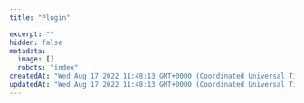```yaml
---
title: "Plugin"

excerpt: ""
hidden: false
metadata: 
  image: []
  robots: "index"
createdAt: "Wed Aug 17 2022 11:48:13 GMT+0000 (Coordinated Universal Time)"
updatedAt: "Wed Aug 17 2022 11:48:13 GMT+0000 (Coordinated Universal Time)"
---
```

